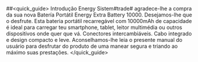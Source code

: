 ##<quick_guide> Introdução
Energy Sistem#trade# agradece-lhe a compra da sua nova Batería Portátil Energy Extra Battery 10000.
Desejamos-lhe que o desfrute. Esta bateria portátil recarregável com 10000mAh de capacidade é ideal
para carregar teu smartphone, tablet, leitor multimédia ou outros dispositivos onde quer que
vá. Conectores intercambiáveis. Cabo integrado e design compacto e leve.
Aconselhamos-lhe leia o presente manual do usuário para desfrutar do produto de uma
manear segura e triando ao máximo suas prestações.
</quick_guide>
